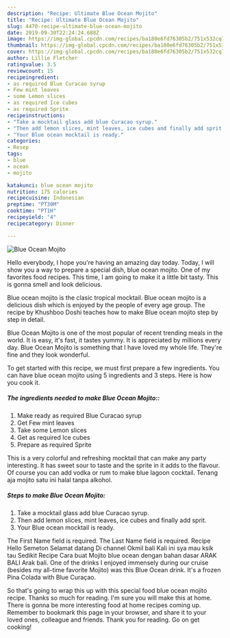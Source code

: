 ```yaml
---
description: "Recipe: Ultimate Blue Ocean Mojito"
title: "Recipe: Ultimate Blue Ocean Mojito"
slug: 4470-recipe-ultimate-blue-ocean-mojito
date: 2019-09-30T22:24:24.688Z
image: https://img-global.cpcdn.com/recipes/ba180e6fd76305b2/751x532cq70/blue-ocean-mojito-recipe-main-photo.jpg
thumbnail: https://img-global.cpcdn.com/recipes/ba180e6fd76305b2/751x532cq70/blue-ocean-mojito-recipe-main-photo.jpg
cover: https://img-global.cpcdn.com/recipes/ba180e6fd76305b2/751x532cq70/blue-ocean-mojito-recipe-main-photo.jpg
author: Lillie Fletcher
ratingvalue: 3.5
reviewcount: 15
recipeingredient:
- as required Blue Curacao syrup
- Few mint leaves
- some Lemon slices
- as required Ice cubes
- as required Sprite
recipeinstructions:
- "Take a mocktail glass add blue Curacao syrup."
- "Then add lemon slices, mint leaves, ice cubes and finally add sprit."
- "Your Blue ocean mocktail is ready."
categories:
- Resep
tags:
- blue
- ocean
- mojito

katakunci: blue ocean mojito
nutrition: 175 calories
recipecuisine: Indonesian
preptime: "PT30M"
cooktime: "PT1H"
recipeyield: "4"
recipecategory: Dinner

---
```



![Blue Ocean Mojito](https://img-global.cpcdn.com/recipes/ba180e6fd76305b2/751x532cq70/blue-ocean-mojito-recipe-main-photo.jpg)

Hello everybody, I hope you're having an amazing day today. Today, I will show you a way to prepare a special dish, blue ocean mojito. One of my favorites food recipes. This time, I am going to make it a little bit tasty. This is gonna smell and look delicious.

Blue ocean mojito is the clasic tropical mocktail. Blue ocean mojito is a delicious dish which is enjoyed by the people of every age group. The recipe by Khushboo Doshi teaches how to make Blue ocean mojito step by step in detail.

Blue Ocean Mojito is one of the most popular of recent trending meals in the world. It is easy, it's fast, it tastes yummy. It is appreciated by millions every day. Blue Ocean Mojito is something that I have loved my whole life. They're fine and they look wonderful.


To get started with this recipe, we must first prepare a few ingredients. You can have blue ocean mojito using 5 ingredients and 3 steps. Here is how you cook it.

##### The ingredients needed to make Blue Ocean Mojito::

1. Make ready as required Blue Curacao syrup
1. Get Few mint leaves
1. Take some Lemon slices
1. Get as required Ice cubes
1. Prepare as required Sprite


This is a very colorful and refreshing mocktail that can make any party interesting. It has sweet sour to taste and the sprite in it adds to the flavour. Of course you can add vodka or rum to make blue lagoon cocktail. Tenang aja mojito satu ini halal tanpa alkohol. 

##### Steps to make Blue Ocean Mojito:

1. Take a mocktail glass add blue Curacao syrup.
1. Then add lemon slices, mint leaves, ice cubes and finally add sprit.
1. Your Blue ocean mocktail is ready.


The First Name field is required. The Last Name field is required. Recipe Hello Semeton Selamat datang Di channel Okmil bali Kali ini sya mau ksik tau Sedikit Recipe Cara buat Mojito blue ocean dengan bahan dasar ARAK BALI Arak bali. One of the drinks I enjoyed immensely during our cruise (besides my all-time favorite Mojito) was this Blue Ocean drink. It&#39;s a frozen Pina Colada with Blue Curaçao. 

So that's going to wrap this up with this special food blue ocean mojito recipe. Thanks so much for reading. I'm sure you will make this at home. There is gonna be more interesting food at home recipes coming up. Remember to bookmark this page in your browser, and share it to your loved ones, colleague and friends. Thank you for reading. Go on get cooking!
